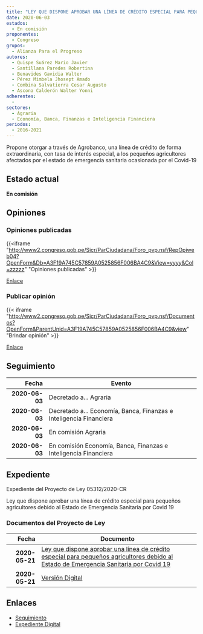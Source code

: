 ```yaml
---
title: "LEY QUE DISPONE APROBAR UNA LÍNEA DE CRÉDITO ESPECIAL PARA PEQUEÑOS AGRICULTORES DEBIDO AL ESTADO DE EMERGENCIA SANITARIA POR COVID-19"
date: 2020-06-03
estados: 
  - En comisión
proponentes: 
  - Congreso
grupos: 
  - Alianza Para el Progreso
autores: 
  - Quispe Suárez Mario Javier
  - Santillana Paredes Robertina
  - Benavides Gavidia Walter
  - Pérez Mimbela Jhosept Amado
  - Combina Salvatierra Cesar Augusto
  - Ascona Calderón Walter Yonni
adherentes: 
  - 
sectores: 
  - Agraria
  - Economía, Banca, Finanzas e Inteligencia Financiera
periodos: 
  - 2016-2021
---
```


Propone otorgar a través de Agrobanco, una línea de crédito de forma extraordinaria, con tasa de interés especial, a los pequeños agricultores afectados por el estado de emergencia sanitaria ocasionada por el Covid-19


## Estado actual

**En comisión**

## Opiniones

### Opiniones publicadas

{{<iframe "http://www2.congreso.gob.pe/Sicr/ParCiudadana/Foro_pvp.nsf/RepOpiweb04?OpenForm&Db=A3F19A745C57859A0525856F006BA4C9&View=yyyy&Col=zzzzz" "Opiniones publicadas" >}}

[Enlace](http://www2.congreso.gob.pe/Sicr/ParCiudadana/Foro_pvp.nsf/RepOpiweb04?OpenForm&Db=A3F19A745C57859A0525856F006BA4C9&View=yyyy&Col=zzzzz)
### Publicar opinión

{{< iframe "http://www2.congreso.gob.pe/Sicr/ParCiudadana/Foro_pvp.nsf/Documentos?OpenForm&ParentUnid=A3F19A745C57859A0525856F006BA4C9&view" "Brindar opinión" >}}

[Enlace](http://www2.congreso.gob.pe/Sicr/ParCiudadana/Foro_pvp.nsf/Documentos?OpenForm&ParentUnid=A3F19A745C57859A0525856F006BA4C9&view)

## Seguimiento

| Fecha | Evento |
|------:|--------|
| **2020-06-03** | Decretado a... Agraria|
| **2020-06-03** | Decretado a... Economía, Banca, Finanzas e Inteligencia Financiera|
| **2020-06-03** | En comisión Agraria|
| **2020-06-03** | En comisión Economía, Banca, Finanzas e Inteligencia Financiera|


## Expediente

Expediente del Proyecto de Ley 05312/2020-CR

Ley que dispone aprobar una línea de crédito especial para pequeños agricultores debido al Estado de Emergencia Sanitaria por Covid 19


### Documentos del Proyecto de Ley

| Fecha | Documento |
|------:|--------|
| **2020-05-21** | [Ley que dispone aprobar una línea de crédito especial para pequeños agricultores debido al Estado de Emergencia Sanitaria por Covid 19](http://www.leyes.congreso.gob.pe/Documentos/2016_2021/Proyectos_de_Ley_y_de_Resoluciones_Legislativas/PL05312_20200521.pdf) |
| **2020-05-21** | [Versión Digital](http://www.leyes.congreso.gob.pe/Documentos/2016_2021/Proyectos_de_Ley_y_de_Resoluciones_Legislativas/Proyectos_Firmas_digitales/PL05312.pdf) |

## Enlaces 

- [Seguimiento](http://www2.congreso.gob.pe/Sicr/TraDocEstProc/CLProLey2016.nsf/f7fff46988ca05b1052578e100829cc7/2bc517f8bbb37e4b0525856f0074959f?OpenDocument)
- [Expediente Digital](http://www2.congreso.gob.pe/Sicr/TraDocEstProc/CLProLey2016.nsf/f7fff46988ca05b1052578e100829cc7/2bc517f8bbb37e4b0525856f0074959f?OpenDocument&Click=05257FB7005EB655.eb71d0cf91d8294e05256cdf006b5706/$Body/0.1C6C)
